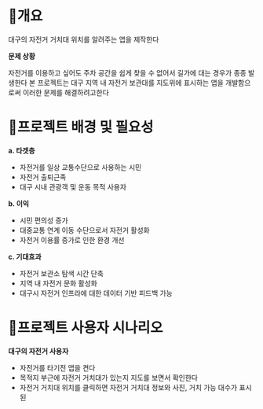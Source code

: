 # 📌개요
대구의 자전거 거치대 위치를 알려주는 앱을 제작한다

**문제 상황**

자전거를 이용하고 싶어도 주차 공간을 쉽게 찾을 수 없어서 길가에 대는 경우가 종종 발생한다 본 프로젝트는 대구 지역 내 자전거 보관대를 지도위에 표시하는 앱을 개발함으로써 이러한 문제를 해결하려고한다 


# 📌프로젝트 배경 및 필요성
**a. 타겟층**
+ 자전거를 일상 교통수단으로 사용하는 시민
+ 자전거 출퇴근족
+ 대구 시내 관광객 및 운동 목적 사용자

**b. 이익**
+ 시민 편의성 증가
+ 대중교통 연계 이동 수단으로서 자전거 활성화
+ 자전거 이용률 증가로 인한 환경 개선

**c. 기대효과**
+ 자전거 보관소 탐색 시간 단축
+ 지역 내 자전거 문화 활성화
+ 대구시 자전거 인프라에 대한 데이터 기반 피드백 가능



# 📌프로젝트 사용자 시나리오
**대구의 자전거 사용자**
+ 자전거를 타기전 앱을 켠다
+ 목적지 부근에 자전거 거치대가 있는지 지도를 보면서 확인한다
+ 자전거 거치대 위치를 클릭하면 자전거 거치대 정보와 사진, 거치 가능 대수가 표시된
